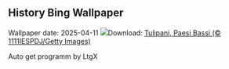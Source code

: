 ## History Bing Wallpaper
Wallpaper date: 2025-04-11
![](https://www.bing.com/th?id=OHR.TulipsWindmill_IT-IT0852704157_UHD.jpg&w=1000)Download: [Tulipani, Paesi Bassi (© 1111IESPDJ/Getty Images)](https://www.bing.com/th?id=OHR.TulipsWindmill_IT-IT0852704157_UHD.jpg)

Auto get programm by LtgX
